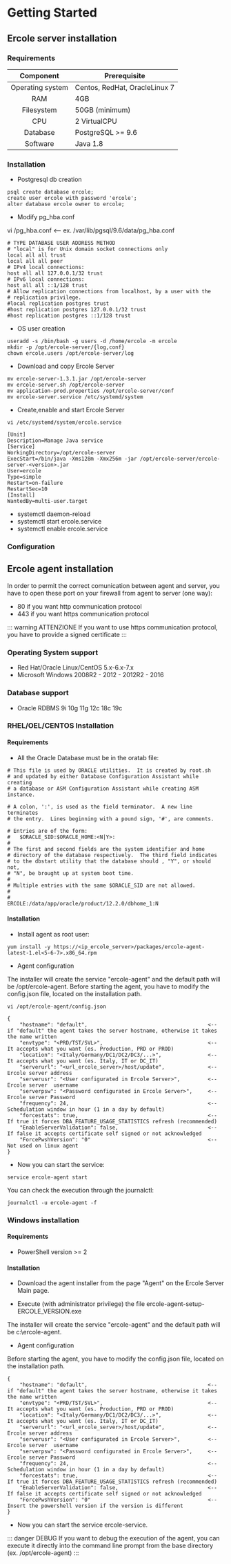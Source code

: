 # Getting Started

## Ercole server installation

### Requirements

|     Component     | Prerequisite                                 |
|:-----------------:|----------------------------------------------|
| Operating system  | Centos, RedHat, OracleLinux 7                |
| RAM               | 4GB                                          |
| Filesystem        | 50GB (minimum)                               |
| CPU               | 2 VirtualCPU                                 |
| Database          | PostgreSQL >= 9.6                            |
| Software          | Java 1.8                                     |

### Installation 

* Postgresql db creation

```
psql create database ercole; 
create user ercole with password 'ercole';    
alter database ercole owner to ercole;
```

* Modify pg_hba.conf

vi <Postgresql data directory>/pg_hba.conf  <-- ex. /var/lib/pgsql/9.6/data/pg_hba.conf

```
# TYPE DATABASE USER ADDRESS METHOD 
# "local" is for Unix domain socket connections only 
local all all trust 
local all all peer 
# IPv4 local connections: 
host all all 127.0.0.1/32 trust 
# IPv6 local connections: 
host all all ::1/128 trust 
# Allow replication connections from localhost, by a user with the 
# replication privilege. 
#local replication postgres trust 
#host replication postgres 127.0.0.1/32 trust 
#host replication postgres ::1/128 trust
```

* OS user creation

```
useradd -s /bin/bash -g users -d /home/ercole -m ercole 
mkdir -p /opt/ercole-server/{log,conf} 
chown ercole.users /opt/ercole-server/log
```

* Download and copy Ercole Server 

```
mv ercole-server-1.3.1.jar /opt/ercole-server 
mv ercole-server.sh /opt/ercole-server 
mv application-prod.properties /opt/ercole-server/conf 
mv ercole-server.service /etc/systemd/system
```

* Create,enable and start Ercole Server

```
vi /etc/systemd/system/ercole.service

[Unit]
Description=Manage Java service
[Service]
WorkingDirectory=/opt/ercole-server
ExecStart=/bin/java -Xms128m -Xmx256m -jar /opt/ercole-server/ercole-server-<version>.jar
User=ercole
Type=simple
Restart=on-failure
RestartSec=10
[Install]
WantedBy=multi-user.target
```

* systemctl daemon-reload
* systemctl start ercole.service
* systemctl enable ercole.service

### Configuration


## Ercole agent installation

In order to permit the correct comunication between agent and server, you have to open these port on your firewall from agent to server (one way):

* 80  if you want http communication protocol
* 443 if you want https communication protocol

::: warning ATTENZIONE
If you want to use https communication protocol, you have to provide a signed certificate
:::

### Operating System support

* Red Hat/Oracle Linux/CentOS 5.x-6.x-7.x
* Microsoft Windows 2008R2 - 2012 - 2012R2 - 2016

### Database support

* Oracle RDBMS 9i 10g 11g 12c 18c 19c 

### RHEL/OEL/CENTOS Installation

#### Requirements

* All the Oracle Database must be in the oratab file:

```
# This file is used by ORACLE utilities.  It is created by root.sh
# and updated by either Database Configuration Assistant while creating
# a database or ASM Configuration Assistant while creating ASM instance.

# A colon, ':', is used as the field terminator.  A new line terminates
# the entry.  Lines beginning with a pound sign, '#', are comments.

# Entries are of the form:
#   $ORACLE_SID:$ORACLE_HOME:<N|Y>:
#
# The first and second fields are the system identifier and home
# directory of the database respectively.  The third field indicates
# to the dbstart utility that the database should , "Y", or should not,
# "N", be brought up at system boot time.
#
# Multiple entries with the same $ORACLE_SID are not allowed.
#
#
ERCOLE:/data/app/oracle/product/12.2.0/dbhome_1:N
```

#### Installation

* Install agent as root user:

```
yum install -y https://<ip_ercole_server>/packages/ercole-agent-latest-1.el<5-6-7>.x86_64.rpm
```

* Agent configuration

The installer will create the service "ercole-agent" and the default path will be /opt/ercole-agent.
Before starting the agent, you have to modify the config.json file, located on the installation path. 


```
vi /opt/ercole-agent/config.json

{
    "hostname": "default",                                       <-- if "default" the agent takes the server hostname, otherwise it takes the name written
    "envtype": "<PRD/TST/SVL>",                                  <-- It accepts what you want (es. Production, PRD or PROD)
    "location": "<Italy/Germany/DC1/DC2/DC3/...>",               <-- It accepts what you want (es. Italy, IT or DC_IT)
    "serverurl": "<url_ercole_server>/host/update",              <-- Ercole server address
    "serverusr": "<User configurated in Ercole Server>",         <-- Ercole server  username
    "serverpsw": "<Password configurated in Ercole Server>",     <-- Ercole server Password
    "frequency": 24,                                             <-- Schedulation window in hour (1 in a day by default)
    "forcestats": true,                                          <-- If true it forces DBA_FEATURE_USAGE_STATISTICS refresh (recommended)
    "EnableServerValidation": false,                             <-- If false it accepts certificate self signed or not acknowledged
    "ForcePwshVersion": "0"                                      <-- Not used on linux agent
}
```

* Now you can start the service:

```
service ercole-agent start
```
You can check the execution through the journalctl: 

```
journalctl -u ercole-agent -f
```

### Windows installation

#### Requirements

* PowerShell version >= 2

#### Installation

* Download the agent installer from the page "Agent" on the Ercole Server Main page.

* Execute (with administrator privilege) the file ercole-agent-setup-ERCOLE_VERSION.exe 

The installer will create the service "ercole-agent" and the default path will be c:\ercole-agent.

* Agent configuration

Before starting the agent, you have to modify the config.json file, located on the installation path.

```
{
    "hostname": "default",                                       <-- if "default" the agent takes the server hostname, otherwise it takes the name written
    "envtype": "<PRD/TST/SVL>",                                  <-- It accepts what you want (es. Production, PRD or PROD)
    "location": "<Italy/Germany/DC1/DC2/DC3/...>",               <-- It accepts what you want (es. Italy, IT or DC_IT)
    "serverurl": "<url_ercole_server>/host/update",              <-- Ercole server address
    "serverusr": "<User configurated in Ercole Server>",         <-- Ercole server  username
    "serverpsw": "<Password configurated in Ercole Server>",     <-- Ercole server Password
    "frequency": 24,                                             <-- Schedulation window in hour (1 in a day by default)
    "forcestats": true,                                          <-- If true it forces DBA_FEATURE_USAGE_STATISTICS refresh (recommended)
    "EnableServerValidation": false,                             <-- If false it accepts certificate self signed or not acknowledged
    "ForcePwshVersion": "0"                                      <-- Insert the powershell version if the version is different
}
```

* Now you can start the service ercole-service.

::: danger DEBUG
If you want to debug the execution of the agent, you can execute it directly into the command line prompt from the base directory (ex. /opt/ercole-agent)
:::